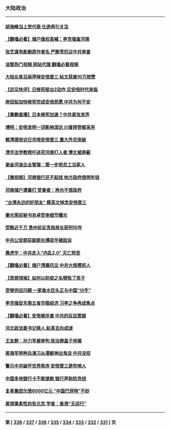 ### 大陆政治
---
#### [胡海峰当上党代表 仕途再引关注](../../pages/ncid277/n13778853.md?07121245) 
#### [【翻墙必看】储户维权高喊：李克强查河南](../../pages/ncid277/n13778849.md?07121245) 
#### [张艺谋电影删原作者名 严歌苓抗议中共审查](../../pages/ncid277/n13778767.md?07121245) 
#### [油管热门视频 网站代理 翻墙必看视频](http://209.222.30.114:81/youtube.html?07121245)
#### [大陆女星吕丽萍悼安倍晋三 帖文获逾10万按赞](../../pages/ncid277/n13778721.md?07121245) 
#### [【远见快评】日修宪挺台2动作 后安倍时代来临](../../pages/ncid277/n13778757.md?07121245) 
#### [岸田拟加快修宪完成安倍夙愿 中共为何不安](../../pages/ncid277/n13778731.md?07121245) 
#### [【秦鹏直播】日本修宪加速？中共紧张发声](../../pages/ncid277/n13778609.md?07121245) 
#### [博明：安倍发明一词影响深远 川普拜登都采用](../../pages/ncid277/n13778667.md?07121245) 
#### [赖清德突访日吊唁安倍晋三 重大外交突破](../../pages/ncid277/n13778710.md?07121245) 
#### [清华法学教授吁追究河南打人者 博文被屏蔽](../../pages/ncid277/n13778693.md?07121245) 
#### [谢金河谈企业管理：第一步把员工当家人](../../pages/ncid277/n13778483.md?07121245) 
#### [【微视频】河南银行还不起钱 地方政府借明年钱](../../pages/ncid277/n13778575.md?07121245) 
#### [河南储户遭暴打 受害者：再也不信政府](../../pages/ncid277/n13778457.md?07121245) 
#### [“台湾永远的好朋友” 蔡英文悼念安倍晋三](../../pages/ncid277/n13778354.md?07121245) 
#### [秦光荣前秘书肖卓受审细节曝光](../../pages/ncid277/n13778231.md?07121245) 
#### [受贿近千万 贵州前反贪局局长获刑10年](../../pages/ncid277/n13778329.md?07121245) 
#### [中共公安部前副部长傅政华被起诉](../../pages/ncid277/n13778143.md?07121245) 
#### [惠虎宇：中共走入“内乱2.0” 灭亡将至](../../pages/ncid277/n13778194.md?07121245) 
#### [【翻墙必看】储户清晨抗议 中共大规模抓人](../../pages/ncid277/n13778035.md?07121245) 
#### [【思想领袖】如何以防疫之名牺牲了孩子](../../pages/ncid277/n13763661.md?07121245) 
#### [受够供应问题 一家香水巨头正与中国“分手”](../../pages/ncid277/n13777894.md?07121245) 
#### [李克强促东南五省市稳经济 习李之争再成焦点](../../pages/ncid277/n13777753.md?07121245) 
#### [【翻墙必看】安倍被杀害 中共的反应惹疑](../../pages/ncid277/n13777431.md?07121245) 
#### [河北政法委书记换人 赵革去向成谜](../../pages/ncid277/n13777524.md?07121245) 
#### [王友群：孙力军被审判 政治罪盖子待揭](../../pages/ncid277/n13777444.md?07121245) 
#### [美海军特种兵演习从潜艇神出鬼没 中共没招](../../pages/ncid277/n13771776.md?07121245) 
#### [警示中共破坏世界秩序 安倍晋三是吹哨人](../../pages/ncid277/n13777311.md?07121245) 
#### [中国多地银行卡不能提款 银行声称防洗钱](../../pages/ncid277/n13777471.md?07121245) 
#### [复星集团欠债6000亿元 “中国巴菲特”不妙](../../pages/ncid277/n13777353.md?07121245) 
#### [美领事柔性劝告北京 学者：香港“无运行”](../../pages/ncid277/n13777357.md?07121245) 

---
#### 第 [ [338](./338.md?07121245) / [337](./337.md?07121245) / [336](./336.md?07121245) / [335](./335.md?07121245) / [334](./334.md?07121245) / [333](./333.md?07121245) / [332](./332.md?07121245) / [331](./331.md?07121245) ] 页
